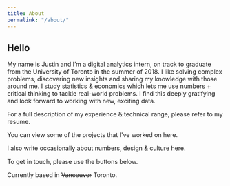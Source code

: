 ```yaml
---
title: About
permalink: "/about/"
---
```


## Hello

My name is Justin and I’m a digital analytics intern, on track to graduate from the University of Toronto in the summer of 2018. I like solving complex problems, discovering new insights and sharing my knowledge with those around me. I study statistics & economics which lets me use numbers + critical thinking to tackle real-world problems. I find this deeply gratifying and look forward to working with new, exciting data.

For a full description of my experience & technical range, please refer to my resume.

You can view some of the projects that I've worked on here.

I also write occasionally about numbers, design & culture here. 

To get in touch, please use the buttons below.

Currently based in ~~Vancouver~~ Toronto. 




